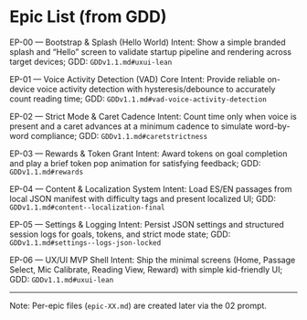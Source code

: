 # Epic List (from GDD)

EP-00 — Bootstrap & Splash (Hello World)
Intent: Show a simple branded splash and “Hello” screen to validate startup pipeline and rendering across target devices; GDD: `GDDv1.1.md#uxui-lean`

EP-01 — Voice Activity Detection (VAD) Core
Intent: Provide reliable on-device voice activity detection with hysteresis/debounce to accurately count reading time; GDD: `GDDv1.1.md#vad-voice-activity-detection`

EP-02 — Strict Mode & Caret Cadence
Intent: Count time only when voice is present and a caret advances at a minimum cadence to simulate word-by-word compliance; GDD: `GDDv1.1.md#caretstrictness`

EP-03 — Rewards & Token Grant
Intent: Award tokens on goal completion and play a brief token pop animation for satisfying feedback; GDD: `GDDv1.1.md#rewards`

EP-04 — Content & Localization System
Intent: Load ES/EN passages from local JSON manifest with difficulty tags and present localized UI; GDD: `GDDv1.1.md#content--localization-final`

EP-05 — Settings & Logging
Intent: Persist JSON settings and structured session logs for goals, tokens, and strict mode state; GDD: `GDDv1.1.md#settings--logs-json-locked`

EP-06 — UX/UI MVP Shell
Intent: Ship the minimal screens (Home, Passage Select, Mic Calibrate, Reading View, Reward) with simple kid-friendly UI; GDD: `GDDv1.1.md#uxui-lean`

---
Note: Per-epic files (`epic-XX.md`) are created later via the 02 prompt.
